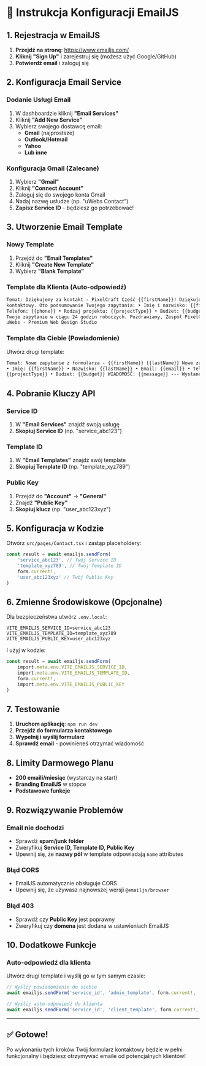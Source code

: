 # 📧 Instrukcja Konfiguracji EmailJS

## 1. Rejestracja w EmailJS

1. **Przejdź na stronę**: https://www.emailjs.com/
2. **Kliknij "Sign Up"** i zarejestruj się (możesz użyć Google/GitHub)
3. **Potwierdź email** i zaloguj się

## 2. Konfiguracja Email Service

### Dodanie Usługi Email

1. W dashboardzie kliknij **"Email Services"**
2. Kliknij **"Add New Service"**
3. Wybierz swojego dostawcę email:
   - **Gmail** (najprostsze)
   - **Outlook/Hotmail**
   - **Yahoo**
   - **Lub inne**

### Konfiguracja Gmail (Zalecane)

1. Wybierz **"Gmail"**
2. Kliknij **"Connect Account"**
3. Zaloguj się do swojego konta Gmail
4. Nadaj nazwę usłudze (np. "uWebs Contact")
5. **Zapisz Service ID** - będziesz go potrzebować!

## 3. Utworzenie Email Template

### Nowy Template

1. Przejdź do **"Email Templates"**
2. Kliknij **"Create New Template"**
3. Wybierz **"Blank Template"**

### Template dla Klienta (Auto-odpowiedź)

```html
Temat: Dziękujemy za kontakt - PixelCraft Cześć {{firstName}}! Dziękujemy za wysłanie zapytania przez nasz formularz
kontaktowy. Oto podsumowanie Twojego zapytania: • Imię i nazwisko: {{firstName}} {{lastName}} • Email: {{email}} •
Telefon: {{phone}} • Rodzaj projektu: {{projectType}} • Budżet: {{budget}} Twoja wiadomość: {{message}} Odpowiemy na
Twoje zapytanie w ciągu 24 godzin roboczych. Pozdrawiamy, Zespół PixelCraft hello@pixelcraft.pl +48 123 456 789 ---
uWebs - Premium Web Design Studio
```

### Template dla Ciebie (Powiadomienie)

Utwórz drugi template:

```html
Temat: Nowe zapytanie z formularza - {{firstName}} {{lastName}} Nowe zapytanie z formularza kontaktowego: DANE KLIENTA:
• Imię: {{firstName}} • Nazwisko: {{lastName}} • Email: {{email}} • Telefon: {{phone}} PROJEKT: • Rodzaj:
{{projectType}} • Budżet: {{budget}} WIADOMOŚĆ: {{message}} --- Wysłane z formularza uWebs
```

## 4. Pobranie Kluczy API

### Service ID

1. W **"Email Services"** znajdź swoją usługę
2. **Skopiuj Service ID** (np. "service_abc123")

### Template ID

1. W **"Email Templates"** znajdź swój template
2. **Skopiuj Template ID** (np. "template_xyz789")

### Public Key

1. Przejdź do **"Account"** → **"General"**
2. Znajdź **"Public Key"**
3. **Skopiuj klucz** (np. "user_abc123xyz")

## 5. Konfiguracja w Kodzie

Otwórz `src/pages/Contact.tsx` i zastąp placeholdery:

```typescript
const result = await emailjs.sendForm(
	'service_abc123', // Twój Service ID
	'template_xyz789', // Twój Template ID
	form.current!,
	'user_abc123xyz' // Twój Public Key
)
```

## 6. Zmienne Środowiskowe (Opcjonalne)

Dla bezpieczeństwa utwórz `.env.local`:

```env
VITE_EMAILJS_SERVICE_ID=service_abc123
VITE_EMAILJS_TEMPLATE_ID=template_xyz789
VITE_EMAILJS_PUBLIC_KEY=user_abc123xyz
```

I użyj w kodzie:

```typescript
const result = await emailjs.sendForm(
	import.meta.env.VITE_EMAILJS_SERVICE_ID,
	import.meta.env.VITE_EMAILJS_TEMPLATE_ID,
	form.current!,
	import.meta.env.VITE_EMAILJS_PUBLIC_KEY
)
```

## 7. Testowanie

1. **Uruchom aplikację**: `npm run dev`
2. **Przejdź do formularza kontaktowego**
3. **Wypełnij i wyślij formularz**
4. **Sprawdź email** - powinieneś otrzymać wiadomość

## 8. Limity Darmowego Planu

- **200 emaili/miesiąc** (wystarczy na start)
- **Branding EmailJS** w stopce
- **Podstawowe funkcje**

## 9. Rozwiązywanie Problemów

### Email nie dochodzi

- Sprawdź **spam/junk folder**
- Zweryfikuj **Service ID, Template ID, Public Key**
- Upewnij się, że **nazwy pól** w template odpowiadają `name` attributes

### Błąd CORS

- EmailJS automatycznie obsługuje CORS
- Upewnij się, że używasz najnowszej wersji `@emailjs/browser`

### Błąd 403

- Sprawdź czy **Public Key** jest poprawny
- Zweryfikuj czy **domena** jest dodana w ustawieniach EmailJS

## 10. Dodatkowe Funkcje

### Auto-odpowiedź dla klienta

Utwórz drugi template i wyślij go w tym samym czasie:

```typescript
// Wyślij powiadomienie do siebie
await emailjs.sendForm('service_id', 'admin_template', form.current!, 'public_key')

// Wyślij auto-odpowiedź do klienta
await emailjs.sendForm('service_id', 'client_template', form.current!, 'public_key')
```

---

## ✅ Gotowe!

Po wykonaniu tych kroków Twój formularz kontaktowy będzie w pełni funkcjonalny i będziesz otrzymywać emaile od potencjalnych klientów!
